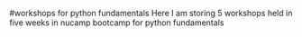 #workshops for python fundamentals
Here I am storing 5 workshops held in five weeks in nucamp bootcamp for python fundamentals
